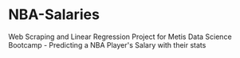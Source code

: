 # NBA-Salaries
Web Scraping and Linear Regression Project for Metis Data Science Bootcamp - Predicting a NBA Player's Salary with their stats
